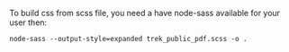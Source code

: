 To build css from scss file, you need a have node-sass available for your user then:

```
node-sass --output-style=expanded trek_public_pdf.scss -o .
```
